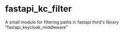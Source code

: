 # fastapi_kc_filter
A small module for filtering paths in fastapi third's library "fastapi_keycloak_middleware" 
